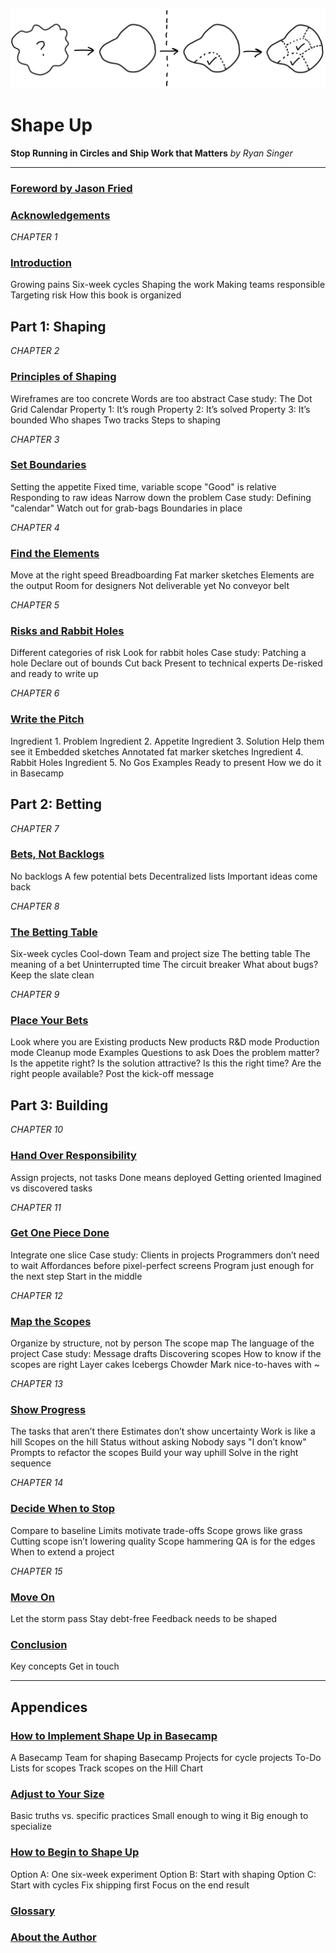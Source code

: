 
![From shapeless to shaped](assets/cover_summary-e9e01e28012e9df5a411d2eeb4643bd1f6e0630987aa801e132054694811f0a7.jpg)


# Shape Up
**Stop Running in Circles and Ship Work that Matters** 
*by Ryan Singer*

---

### [Foreword by Jason Fried](00.00-Foreword.md)
### [Acknowledgements](00.01-Acknowledgements.md)

*CHAPTER 1*
### [Introduction](01-Introduction.md)
Growing pains
Six-week cycles
Shaping the work
Making teams responsible
Targeting risk
How this book is organized

## Part 1: Shaping
*CHAPTER 2*
### [Principles of Shaping](02-Principles-of-Shaping.md)
Wireframes are too concrete
Words are too abstract
Case study: The Dot Grid Calendar
Property 1: It’s rough
Property 2: It’s solved
Property 3: It’s bounded
Who shapes
Two tracks
Steps to shaping

*CHAPTER 3*
### [Set Boundaries](03-Set-Boundaries.md)
Setting the appetite
Fixed time, variable scope
"Good" is relative
Responding to raw ideas
Narrow down the problem
Case study: Defining "calendar"
Watch out for grab-bags
Boundaries in place

*CHAPTER 4*
### [Find the Elements](04-Find-the-Elements.md)
Move at the right speed
Breadboarding
Fat marker sketches
Elements are the output
Room for designers
Not deliverable yet
No conveyor belt

*CHAPTER 5*
### [Risks and Rabbit Holes](05-Risks-and-Rabbit-Holes.md)
Different categories of risk
Look for rabbit holes
Case study: Patching a hole
Declare out of bounds
Cut back
Present to technical experts
De-risked and ready to write up

*CHAPTER 6*
### [Write the Pitch](06-Write-the-Pitch.md)
Ingredient 1. Problem
Ingredient 2. Appetite
Ingredient 3. Solution
Help them see it
Embedded sketches
Annotated fat marker sketches
Ingredient 4. Rabbit Holes
Ingredient 5. No Gos
Examples
Ready to present
How we do it in Basecamp

## Part 2: Betting
*CHAPTER 7*
### [Bets, Not Backlogs](07-Bets-Not-Backlogs.md)
No backlogs
A few potential bets
Decentralized lists
Important ideas come back

*CHAPTER 8*
### [The Betting Table](08-The-Betting-Table.md)
Six-week cycles
Cool-down
Team and project size
The betting table
The meaning of a bet
Uninterrupted time
The circuit breaker
What about bugs?
Keep the slate clean

*CHAPTER 9*
### [Place Your Bets](09-Place-Your-Bets.md)
Look where you are
Existing products
New products
R&D mode
Production mode
Cleanup mode
Examples
Questions to ask
Does the problem matter?
Is the appetite right?
Is the solution attractive?
Is this the right time?
Are the right people available?
Post the kick-off message

## Part 3: Building
*CHAPTER 10*
### [Hand Over Responsibility](10-Hand-Over-Responsibility.md)
Assign projects, not tasks
Done means deployed
Getting oriented
Imagined vs discovered tasks

*CHAPTER 11*
### [Get One Piece Done](11-Get-One-Piece-Done.md)
Integrate one slice
Case study: Clients in projects
Programmers don’t need to wait
Affordances before pixel-perfect screens
Program just enough for the next step
Start in the middle

*CHAPTER 12*
### [Map the Scopes](12-Map-the-Scopes.md)
Organize by structure, not by person
The scope map
The language of the project
Case study: Message drafts
Discovering scopes
How to know if the scopes are right
Layer cakes
Icebergs
Chowder
Mark nice-to-haves with ~

*CHAPTER 13*
### [Show Progress](13-Show-Progress.md)
The tasks that aren’t there
Estimates don’t show uncertainty
Work is like a hill
Scopes on the hill
Status without asking
Nobody says "I don’t know"
Prompts to refactor the scopes
Build your way uphill
Solve in the right sequence

*CHAPTER 14*
### [Decide When to Stop](14-Decide-When-to-Stop.md)
Compare to baseline
Limits motivate trade-offs
Scope grows like grass
Cutting scope isn’t lowering quality
Scope hammering
QA is for the edges
When to extend a project

*CHAPTER 15*
### [Move On](15-Move-On.md)
Let the storm pass
Stay debt-free
Feedback needs to be shaped

### [Conclusion](16-Conclusion.md)
Key concepts
Get in touch

---

## Appendices

### [How to Implement Shape Up in Basecamp](17-How-to-Implement-Shape-Up-in-Basecamp.md)
A Basecamp Team for shaping
Basecamp Projects for cycle projects
To-Do Lists for scopes
Track scopes on the Hill Chart

### [Adjust to Your Size](18-Adjust-to-Your-Size.md)
Basic truths vs. specific practices
Small enough to wing it
Big enough to specialize

### [How to Begin to Shape Up](19-How-to-Begin-to-Shape-Up.md)
Option A: One six-week experiment
Option B: Start with shaping
Option C: Start with cycles
Fix shipping first
Focus on the end result

### [Glossary](20-Glossary.md)

### [About the Author](21-About-the-Author.md)
